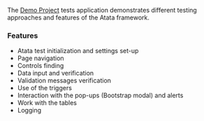 The [Demo Project](https://github.com/atata-framework/atata-sample-app-tests) tests application demonstrates different testing approaches and features of the Atata framework.

### Features
* Atata test initialization and settings set-up
* Page navigation
* Controls finding
* Data input and verification
* Validation messages verification
* Use of the triggers
* Interaction with the pop-ups (Bootstrap modal) and alerts
* Work with the tables
* Logging
